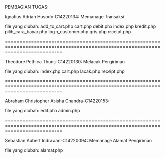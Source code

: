 PEMBAGIAN TUGAS:

Ignatius Adrian Husodo-C14220134: Memanage Transaksi

file yang diubah:
add_to_cart.php
cart.php
debit.php
index.php
kredit.php
pilih_cara_bayar.php
login_customer.php
qris.php
receipt.php

================================================================================================================================

Theodore Pethica Thung-C14220130: Melacak Pengiriman

file yang diubah:
index.php
cart.php
lacak.php
receipt.php

================================================================================================================================

Abraham Christopher Abisha Chandra-C14220153:

file yang diubah:
edit.php
admin.php

================================================================================================================================

Sebastian Aubert Indrawan-C14220094: Memanage Alamat Pengiriman

file yang diubah:
alamat.php
